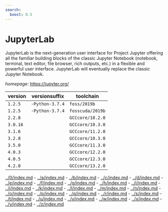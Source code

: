 ```yaml
---
search:
  boost: 0.5
---
```

# JupyterLab

JupyterLab is the next-generation user interface for Project Jupyter offering all the familiar  building blocks of the classic Jupyter Notebook (notebook, terminal, text editor, file browser, rich outputs,  etc.) in a flexible and powerful user interface. JupyterLab will eventually replace the classic Jupyter  Notebook.

*homepage*: <https://jupyter.org/>

version | versionsuffix | toolchain
--------|---------------|----------
``1.2.5`` | ``-Python-3.7.4`` | ``foss/2019b``
``1.2.5`` | ``-Python-3.7.4`` | ``fosscuda/2019b``
``2.2.8`` |  | ``GCCcore/10.2.0``
``3.0.16`` |  | ``GCCcore/10.3.0``
``3.1.6`` |  | ``GCCcore/11.2.0``
``3.2.8`` |  | ``GCCcore/10.3.0``
``3.5.0`` |  | ``GCCcore/11.3.0``
``4.0.3`` |  | ``GCCcore/12.2.0``
``4.0.5`` |  | ``GCCcore/12.3.0``
``4.2.0`` |  | ``GCCcore/13.2.0``

[../0/index.md](0) - [../a/index.md](a) - [../b/index.md](b) - [../c/index.md](c) - [../d/index.md](d) - [../e/index.md](e) - [../f/index.md](f) - [../g/index.md](g) - [../h/index.md](h) - [../i/index.md](i) - [../j/index.md](j) - [../k/index.md](k) - [../l/index.md](l) - [../m/index.md](m) - [../n/index.md](n) - [../o/index.md](o) - [../p/index.md](p) - [../q/index.md](q) - [../r/index.md](r) - [../s/index.md](s) - [../t/index.md](t) - [../u/index.md](u) - [../v/index.md](v) - [../w/index.md](w) - [../x/index.md](x) - [../y/index.md](y) - [../z/index.md](z)

